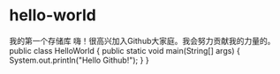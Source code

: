 # hello-world
我的第一个存储库
嗨！很高兴加入Github大家庭。我会努力贡献我的力量的。
public class HelloWorld {
    public static void main(String[] args) {
        System.out.println("Hello Github!");
    }
}
